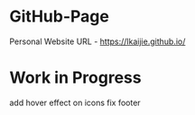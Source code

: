 # GitHub-Page
Personal Website 
URL - https://lkaijie.github.io/
# Work in Progress
add hover effect on icons
fix footer
